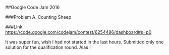 ##Google Code Jam 2016

###Problem A. Counting Sheep

###Link
<https://code.google.com/codejam/contest/6254486/dashboard#s=p0>

It was super fun, wish I had not started in the last hours. Submitted only one solution for the qualification round. Alas !



